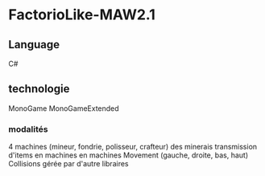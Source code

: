 # FactorioLike-MAW2.1

## Language

C#

## technologie
MonoGame
MonoGameExtended

### modalités

4 machines (mineur, fondrie, polisseur, crafteur)
des minerais
transmission d'items en machines en machines
Movement (gauche, droite, bas, haut)
Collisions gérée par d'autre libraires